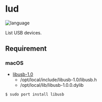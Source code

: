 # lud

![language](http://img.shields.io/badge/language-C++/11-lightgrey.svg?style=flat)

List USB devices.

## Requirement

### macOS

- [libusb-1.0](https://github.com/libusb/libusb)
  - /opt/local/include/libusb-1.0/libusb.h
  - /opt/local/lib/libusb-1.0.0.dylib

```
$ sudo port install libusb
```
